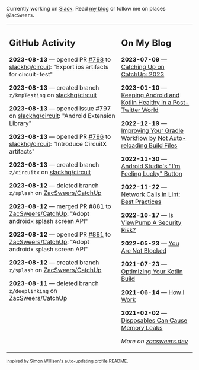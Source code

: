 Currently working on [Slack](https://slack.com/). Read [my blog](https://zacsweers.dev/) or follow me on places `@ZacSweers`.

<table><tr><td valign="top" width="60%">

## GitHub Activity
<!-- githubActivity starts -->
**2023-08-13** — opened PR [#798](https://github.com/slackhq/circuit/pull/798) to [slackhq/circuit](https://github.com/slackhq/circuit): "Export ios artifacts for circuit-test"

**2023-08-13** — created branch `z/kmpTesting` on [slackhq/circuit](https://github.com/slackhq/circuit)

**2023-08-13** — opened issue [#797](https://github.com/slackhq/circuit/issues/797) on [slackhq/circuit](https://github.com/slackhq/circuit): "Android Extension Library"

**2023-08-13** — opened PR [#796](https://github.com/slackhq/circuit/pull/796) to [slackhq/circuit](https://github.com/slackhq/circuit): "Introduce CircuitX artifacts"

**2023-08-13** — created branch `z/circuitx` on [slackhq/circuit](https://github.com/slackhq/circuit)

**2023-08-12** — deleted branch `z/splash` on [ZacSweers/CatchUp](https://github.com/ZacSweers/CatchUp)

**2023-08-12** — merged PR [#881](https://github.com/ZacSweers/CatchUp/pull/881) to [ZacSweers/CatchUp](https://github.com/ZacSweers/CatchUp): "Adopt androidx splash screen API"

**2023-08-12** — opened PR [#881](https://github.com/ZacSweers/CatchUp/pull/881) to [ZacSweers/CatchUp](https://github.com/ZacSweers/CatchUp): "Adopt androidx splash screen API"

**2023-08-12** — created branch `z/splash` on [ZacSweers/CatchUp](https://github.com/ZacSweers/CatchUp)

**2023-08-11** — deleted branch `z/deeplinking` on [ZacSweers/CatchUp](https://github.com/ZacSweers/CatchUp)
<!-- githubActivity ends -->
</td><td valign="top" width="40%">

## On My Blog
<!-- blog starts -->
**2023-07-09** — [Catching Up on CatchUp: 2023](https://www.zacsweers.dev/catching-up-on-catchup-2023/)

**2023-01-10** — [Keeping Android and Kotlin Healthy in a Post-Twitter World](https://www.zacsweers.dev/keeping-android-healthy/)

**2022-12-19** — [Improving Your Gradle Workflow by Not Auto-reloading Build Files](https://www.zacsweers.dev/improving-your-workflow-by-not-auto-reloading-build-files/)

**2022-11-30** — [Android Studio's "I'm Feeling Lucky" Button](https://www.zacsweers.dev/android-studios-im-feeling-lucky-button/)

**2022-11-22** — [Network Calls in Lint: Best Practices](https://www.zacsweers.dev/network-calls-in-lint-best-practices/)

**2022-10-17** — [Is ViewPump A Security Risk?](https://www.zacsweers.dev/is-viewpump-a-security-risk/)

**2022-05-23** — [You Are Not Blocked](https://www.zacsweers.dev/you-are-not-blocked/)

**2021-07-23** — [Optimizing Your Kotlin Build](https://www.zacsweers.dev/optimizing-your-kotlin-build/)

**2021-06-14** — [How I Work](https://www.zacsweers.dev/how-i-work/)

**2021-02-02** — [Disposables Can Cause Memory Leaks](https://www.zacsweers.dev/disposables-can-cause-memory-leaks/)
<!-- blog ends -->
_More on [zacsweers.dev](https://zacsweers.dev/)_
</td></tr></table>

<sub><a href="https://simonwillison.net/2020/Jul/10/self-updating-profile-readme/">Inspired by Simon Willison's auto-updating profile README.</a></sub>